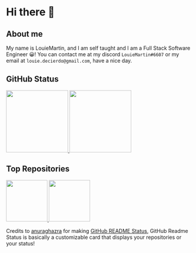 # Hi there 👋

## About me

My name is LouieMartin, and I am self taught and I am a Full Stack Software Engineer 😀!
You can contact me at my discord `LouieMartin#6607` or my email at `louie.decierdo@gmail.com`, have a nice day.

## GitHub Status

<a href="https://github.com/anuraghazra/github-readme-stats">
  <img style="height: 12em;" src="https://github-readme-stats.vercel.app/api?username=LouieMartin&show_icons=true&theme=buefy" />
  <img style="height: 12em;" src="https://github-readme-stats.vercel.app/api/top-langs/?username=LouieMartin&layout=compact&theme=buefy" />
</a>

## Top Repositories

<a href="https://github.com/anuraghazra/github-readme-stats">
  <img style="height: 8em;" src="https://github-readme-stats.vercel.app/api/pin/?username=LouieMartin&repo=vite-vue-template&theme=buefy" />
  <img style="height: 8em;" src="https://github-readme-stats.vercel.app/api/pin/?username=LouieMartin&repo=type-graphql-template&theme=buefy" />
</a>

Credits to [anuraghazra](https://github.com/anuraghazra/) for making [GitHub README Status](https://github.com/anuraghazra/github-readme-stats), GitHub Readme Status is basically
a customizable card that displays your repositories or your status!
